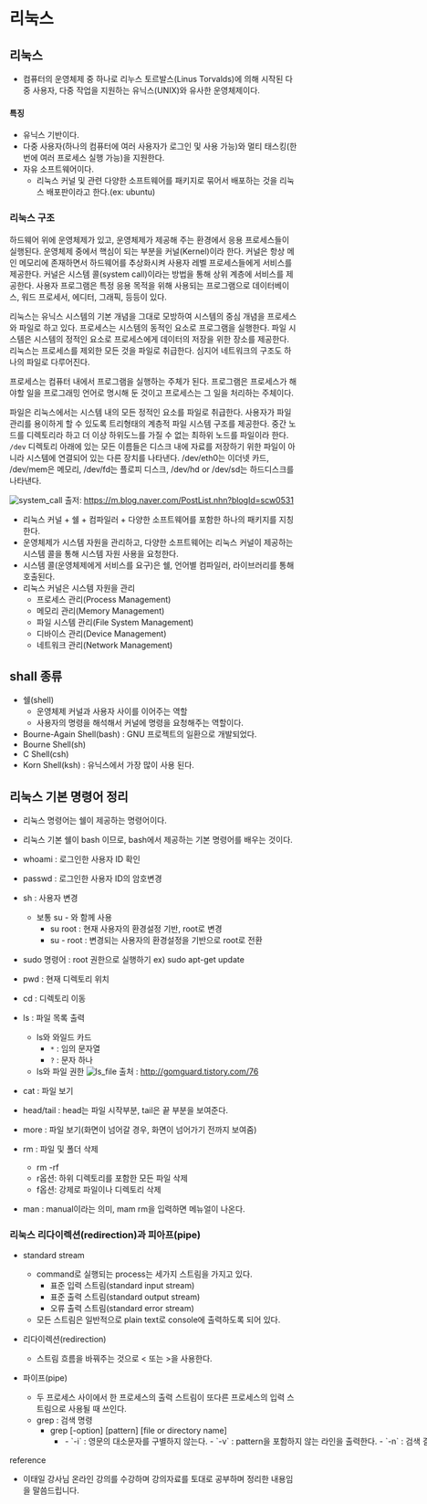 # 리눅스 

## 리눅스
- 컴퓨터의 운영체제 중 하나로 리누스 토르발스(Linus Torvalds)에 의해 시작된 다중 사용자, 다중 작업을 지원하는 유닉스(UNIX)와 유사한 운영체제이다. 

#### 특징
- 유닉스 기반이다. 
- 다중 사용자(하나의 컴퓨터에 여러 사용자가 로그인 및 사용 가능)와 멀티 태스킹(한번에 여러 프로세스 실행 가능)을 지원한다. 
- 자유 소프트웨어이다. 
  - 리눅스 커널 및 관련 다양한 소프트웨어를 패키지로 묶어서 배포하는 것을 리눅스 배포판이라고 한다.(ex: ubuntu)

### 리눅스 구조
하드웨어 위에 운영체제가 있고, 운영체제가 제공해 주는 환경에서 응용 프로세스들이 실행된다. 운영체제 중에서 핵심이 되는 부분을 커널(Kernel)이라 한다. 
커널은 항상 메인 메모리에 존재하면서 하드웨어를 추상화시켜 사용자 레벨 프로세스들에게 서비스를 제공한다. 커널은 시스템 콜(system call)이라는 방법을 통해 상위 계층에 서비스를 제공한다. 사용자 프로그램은 특정 응용 목적을 위해 사용되는 프로그램으로 데이터베이스, 워드 프로세서, 에디터, 그래픽, 등등이 있다. 

리눅스는 유닉스 시스템의 기본 개념을 그대로 모방하여 시스템의 중심 개념을 프로세스와 파일로 하고 있다. 프로세스는 시스템의 동적인 요소로 프로그램을 실행한다. 파일 시스템은 시스템의 정적인 요소로 프로세스에게 데이터의 저장을 위한 장소를 제공한다. 리눅스는 프로세스를 제외한 모든 것을 파일로 취급한다. 심지어 네트워크의 구조도 하나의 파일로 다루어진다. 

프로세스는 컴퓨터 내에서 프로그램을 실행하는 주체가 된다. 프로그램은 프로세스가 해야할 일을 프로그래밍 언어로 명시해 둔 것이고 프로세스는 그 일을 처리하는 주체이다. 

파일은 리눅스에서는 시스템 내의 모든 정적인 요소를 파일로 취급한다. 사용자가 파일 관리를 용이하게 할 수 있도록 트리형태의 계층적 파일 시스템 구조를 제공한다. 중간 노드를 디렉토리라 하고 더 이상 하위도느를 가질 수 없는 최하위 노드를 파일이라 한다. `/dev` 디렉토리 아래에 있는 모든 이름들은 디스크 내에 자료를 저장하기 위한 파일이 아니라 시스템에 연결되어 있는 다른 장치를 나타낸다. /dev/eth0는 이더넷 카드, /dev/mem은 메모리, /dev/fd는 플로피 디스크, /dev/hd or /dev/sd는 하드디스크를 나타낸다. 

![system_call](../../../resource/img/system_call.png) 출저: https://m.blog.naver.com/PostList.nhn?blogId=scw0531





- 리눅스 커널 + 쉘 + 컴파일러 + 다양한 소프트웨어를 포함한 하나의 패키지를 지칭한다. 
- 운영체제가 시스템 자원을 관리하고, 다양한 소프트웨어는 리눅스 커널이 제공하는 시스템 콜을 통해 시스템 자원 사용을 요청한다. 
- 시스템 콜(운영체제에게 서비스를 요구)은 쉘, 언어별 컴파일러, 라이브러리를 통해 호출된다.
- 리눅스 커널은 시스템 자원을 관리 
  - 프로세스 관리(Process Management)
  - 메모리 관리(Memory Management)
  - 파일 시스템 관리(File System Management)
  - 디바이스 관리(Device Management)
  - 네트워크 관리(Network Management)


## shall 종류
- 쉘(shell) 
  - 운영체제 커널과 사용자 사이를 이어주는 역할
  - 사용자의 명령을 해석해서 커널에 명령을 요청해주는 역할이다. 
- Bourne-Again Shell(bash) : GNU 프로젝트의 일환으로 개발되었다. 
- Bourne Shell(sh)
- C Shell(csh)
- Korn Shell(ksh) : 유닉스에서 가장 많이 사용 된다.

## 리눅스 기본 명령어 정리
- 리눅스 명령어는 쉘이 제공하는 명령어이다.
- 리눅스 기본 쉘이 bash 이므로, bash에서 제공하는 기본 명령어를 배우는 것이다.

- whoami : 로그인한 사용자 ID 확인
- passwd : 로그인한 사용자 ID의 암호변경
- sh : 사용자 변경
  - 보통 su - 와 함께 사용
    - su root : 현재 사용자의 환경설정 기반, root로 변경
    - su - root : 변경되는 사용자의 환경설정을 기반으로 root로 전환
- sudo 명령어 : root 권한으로 실행하기
ex) sudo apt-get update
- pwd : 현재 디렉토리 위치
- cd : 디렉토리 이동
- ls : 파일 목록 출력
  - ls와 와일드 카드
    - `*` : 임의 문자열
    - `?` : 문자 하나
  - ls와 파일 권한
    ![ls_file](../../../resource/img/ls_file.png)
    출처 : http://gomguard.tistory.com/76
- cat : 파일 보기
- head/tail : head는 파일 시작부분, tail은 끝 부분을 보여준다.
- more : 파일 보기(화면이 넘어갈 경우, 화면이 넘어가기 전까지 보여줌)
- rm : 파일 및 폴더 삭제
  - rm -rf 
  - r옵션: 하위 디렉토리를 포함한 모든 파일 삭제
  - f옵션: 강제로 파일이나 디렉토리 삭제
- man : manual이라는 의미, mam rm을 입력하면 메뉴얼이 나온다.

### 리눅스 리다이렉션(redirection)과 피아프(pipe)
- standard stream
  - command로 실행되는 process는 세가지 스트림을 가지고 있다.
    - 표준 입력 스트림(standard input stream)
    - 표준 출력 스트림(standard output stream)
    - 오류 출력 스트림(standard error stream)
  - 모든 스트림은 일반적으로 plain text로 console에 출력하도록 되어 있다.

- 리다이렉션(redirection)
  - 스트림 흐름을 바꿔주는 것으로 < 또는 >을 사용한다.
  
- 파이프(pipe)
  - 두 프로세스 사이에서 한 프로세스의 출력 스트림이 또다른 프로세스의 입력 스트림으로 사용될 때 쓰인다. 
  - grep : 검색 명령
    - grep [-option] [pattern] [file or directory name]
      - <option>
        - `-i` : 영문의 대소문자를 구별하지 않는다. 
        - `-v` : pattern을 포함하지 않는 라인을 출력한다.
        - `-n` : 검색 결과의 각 행의 선두에 행 번호를 넣는다. (first line is 1)
        - `-l` : 파일명만 출력한다.
        - `-c` : 패턴과 일치하는 라인의 개수만 출력한다.
        - `-r` : 하위 디렉토리까지 검색한다.
reference
- 이태일 강사님 온라인 강의를 수강하며 강의자료를 토대로 공부하며 정리한 내용임을 말씀드립니다. 


